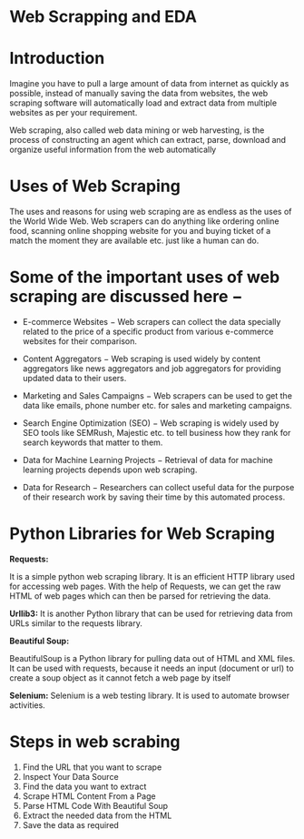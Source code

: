 # Web Scrapping and EDA
 
# Introduction
Imagine you have to pull a large amount of data from internet as quickly as possible, instead of manually saving the data from websites, the web scraping software will automatically load and extract data from multiple websites as per your requirement.

Web scraping, also called web data mining or web harvesting, is the process of constructing an agent which can extract, parse, download and organize useful information from the web automatically

# Uses of Web Scraping

The uses and reasons for using web scraping are as endless as the uses of the World Wide Web. Web scrapers can do anything like ordering online food, scanning online shopping website for you and buying ticket of a match the moment they are available etc. just like a human can do. 

# Some of the important uses of web scraping are discussed here −

+	E-commerce Websites − Web scrapers can collect the data specially related to the price of a specific product from various e-commerce websites for their comparison.

+	Content Aggregators − Web scraping is used widely by content aggregators like news aggregators and job aggregators for providing updated data to their users.

+	Marketing and Sales Campaigns − Web scrapers can be used to get the data like emails, phone number etc. for sales and marketing campaigns.

+	Search Engine Optimization (SEO) − Web scraping is widely used by SEO tools like SEMRush, Majestic etc. to tell business how they rank for search keywords that matter to them.

+	Data for Machine Learning Projects − Retrieval of data for machine learning projects depends upon web scraping.

+ Data for Research − Researchers can collect useful data for the purpose of their research work by saving their time by this automated process.


# Python Libraries for Web Scraping

**Requests:**

It is a simple python web scraping library. It is an efficient HTTP library used for accessing web pages. With the help of Requests, we can get the raw HTML of web pages which can then be parsed for retrieving the data.

**Urllib3:**
It is another Python library that can be used for retrieving data from URLs similar to the requests library. 

**Beautiful Soup:**

 BeautifulSoup is a Python library for pulling data out of HTML and XML files. It can be used with requests, because it needs an input (document or url) to create a soup object as it cannot fetch a web page by itself
 
**Selenium:** 
 Selenium is a web testing library. It is used to automate browser activities.
 
#  Steps in web scrabing
 
1. Find the URL that you want to scrape
2. Inspect Your Data Source
3. Find the data you want to extract
4. Scrape HTML Content From a Page
5. Parse HTML Code With Beautiful Soup
6. Extract the needed data from the HTML
7. Save the data as required

